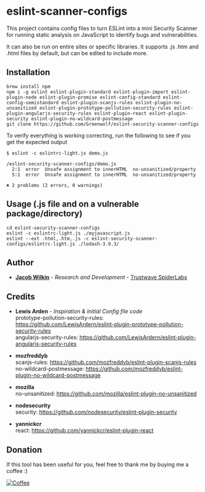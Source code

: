 # eslint-scanner-configs
This project contains config files to turn ESLint into a mini Security Scanner for running static analysis on JavaScript to identify bugs and vulnerabilities.

It can also be run on entire sites or specific libraries. It supports .js .htm and .html files by default, but can be edited to include more.

## Installation
```
brew install npm
npm i -g eslint eslint-plugin-standard eslint-plugin-import eslint-plugin-node eslint-plugin-promise eslint-config-standard eslint-config-semistandard eslint-plugin-scanjs-rules eslint-plugin-no-unsanitized eslint-plugin-prototype-pollution-security-rules eslint-plugin-angularjs-security-rules eslint-plugin-react eslint-plugin-security eslint-plugin-no-wildcard-postmessage
git clone https://github.com/Greenwolf/eslint-security-scanner-configs
```
To verify everything is working correcting, run the following to see if you get the expected output
```
$ eslint -c eslintrc-light.js demo.js

/eslint-security-scanner-configs/demo.js
  2:1  error  Unsafe assignment to innerHTML  no-unsanitized/property
  5:1  error  Unsafe assignment to innerHTML  no-unsanitized/property

✖ 2 problems (2 errors, 0 warnings)
```

## Usage (.js file and on a vulnerable package/directory)
```
cd eslint-security-scanner-configs
eslint -c eslintrc-light.js ./myjavascript.js
eslint --ext .html,.htm,.js -c eslint-security-scanner-configs/eslintrc-light.js ./lodash-3.9.3/
```


## Author
* [**Jacob Wilkin**](https://github.com/Greenwolf) - *Research and Development* - [Trustwave SpiderLabs](https://github.com/SpiderLabs)

## Credits
* **Lewis Arden** - *Inspiration & Initial Config file code* <br/>
prototype-pollution-security-rules: https://github.com/LewisArdern/eslint-plugin-prototype-pollution-security-rules <br/>
angularjs-security-rules: https://github.com/LewisArdern/eslint-plugin-angularjs-security-rules

* **mozfreddyb** <br/>
scanjs-rules: https://github.com/mozfreddyb/eslint-plugin-scanjs-rules <br/>
no-wildcard-postmessage: https://github.com/mozfreddyb/eslint-plugin-no-wildcard-postmessage

* **mozilla** <br/>
no-unsanitized: https://github.com/mozilla/eslint-plugin-no-unsanitized

* **nodesecurity** <br/>
security: https://github.com/nodesecurity/eslint-plugin-security

* **yannickcr** <br/>
react: https://github.com/yannickcr/eslint-plugin-react

## Donation
If this tool has been useful for you, feel free to thank me by buying me a coffee :)

[![Coffee](https://www.buymeacoffee.com/assets/img/custom_images/orange_img.png)](https://www.buymeacoffee.com/Greenwolf)
